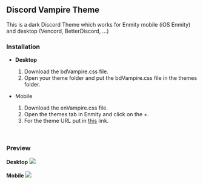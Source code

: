 ## Discord Vampire Theme
This is a dark Discord Theme which works for Enmity mobile (iOS Enmity) and desktop (Vencord, BetterDiscord, ...)

### Installation
- <b>Desktop</b>
  1. Download the bdVampire.css file.
  2. Open your theme folder and put the bdVampire.css file in the themes folder.
 
- Mobile
  1. Download the enVampire.css file.
  2. Open the themes tab in Enmity and click on the +.
  3. For the theme URL put in [this](https://raw.githubusercontent.com/SiroxCW/Discord-Vampire-Theme/main/enVampire.json) link.

<br/>

### Preview
<b>Desktop</b>
![](https://raw.githubusercontent.com/SiroxCW/Discord-Vampire-Theme/main/bdVampire.png)
<br/>
<br/>
<b>Mobile</b>
![](https://raw.githubusercontent.com/SiroxCW/Discord-Vampire-Theme/main/enVampire.png)
